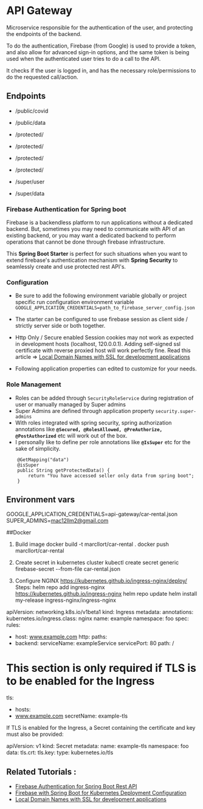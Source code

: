 # API Gateway

Microservice responsible for the authentication of the user, and protecting the endpoints of the backend.

To do the authentication, Firebase (from Google) is used to provide a token, and also allow for advanced sign-in options,
and the same token is being used when the authenticated user tries to do a call to the API.

It checks if the user is logged in, and has the necessary role/permissions to do the requested call/action.

## Endpoints
- /public/covid
- /public/data

- /protected/
- /protected/
- /protected/
- /protected/

- /super/user
- /super/data

### Firebase Authentication for Spring boot

Firebase is a backendless platform to run applications without a dedicated backend. But, sometimes you may need to
communicate with API of an existing backend, or you may want a dedicated backend to perform operations that cannot be
done through firebase infrastructure.

This **Spring Boot Starter** is perfect for such situations when you want to extend firebase's authentication mechanism
with **Spring Security** to seamlessly create and use protected rest API's.

### Configuration

- Be sure to add the following environment variable globally or project specific run configuration environment
  variable `GOOGLE_APPLICATION_CREDENTIALS=path_to_firebase_server_config.json`

- The starter can be configured to use firebase session as client side / strictly server side or both together.
- Http Only / Secure enabled Session cookies may not work as expected in development hosts (localhost, 120.0.0.1).
  Adding self-signed ssl certificate with reverse proxied host will work perfectly fine. Read this article
  => [Local Domain Names with SSL for development applications ](https://thepro.io/post/local-domain-names-with-ssl-for-local-development-applications-LG)
- Following application properties can edited to customize for your needs.

### Role Management

- Roles can be added through `SecurityRoleService` during registration of user or manually managed by Super admins
- Super Admins are defined through application property `security.super-admins`
- With roles integrated with spring security, spring authorization annotations
  like **`@Secured, @RolesAllowed, @PreAuthorize, @PostAuthorized`** etc will work out of the box.
- I personally like to define per role annotations like **`@IsSuper`** etc for the sake of simplicity.

```
    @GetMapping("data")
	@isSuper
	public String getProtectedData() {
		return "You have accessed seller only data from spring boot";
	}
```

## Environment vars

GOOGLE_APPLICATION_CREDENTIALS=api-gateway/car-rental.json 
SUPER_ADMINS=mac12llm2@gmail.com

##Docker
1. Build image
docker build -t marcllort/car-rental .
docker push marcllort/car-rental 

2. Create secret in kubernetes cluster
kubectl create secret generic firebase-secret --from-file car-rental.json
   
3. Configure NGINX
   https://kubernetes.github.io/ingress-nginx/deploy/
    Steps:
    helm repo add ingress-nginx https://kubernetes.github.io/ingress-nginx
    helm repo update
    helm install my-release ingress-nginx/ingress-nginx




apiVersion: networking.k8s.io/v1beta1
kind: Ingress
metadata:
annotations:
kubernetes.io/ingress.class: nginx
name: example
namespace: foo
spec:
rules:
- host: www.example.com
http:
paths:
- backend:
serviceName: exampleService
servicePort: 80
path: /
# This section is only required if TLS is to be enabled for the Ingress
tls:
- hosts:
- www.example.com
secretName: example-tls

If TLS is enabled for the Ingress, a Secret containing the certificate and key must also be provided:

apiVersion: v1
kind: Secret
metadata:
name: example-tls
namespace: foo
data:
tls.crt: <base64 encoded cert>
tls.key: <base64 encoded key>
type: kubernetes.io/tls

  

## Related Tutorials :

- [Firebase Authentication for Spring Boot Rest API](https://thepro.io/post/firebase-authentication-for-spring-boot-rest-api-5V)
- [Firebase with Spring Boot for Kubernetes Deployment Configuration](https://thepro.io/post/firebase-with-spring-boot-kubernetes-deployment-configuration-RA)
- [Local Domain Names with SSL for development applications ](https://thepro.io/post/local-domain-names-with-ssl-for-local-development-applications-LG)